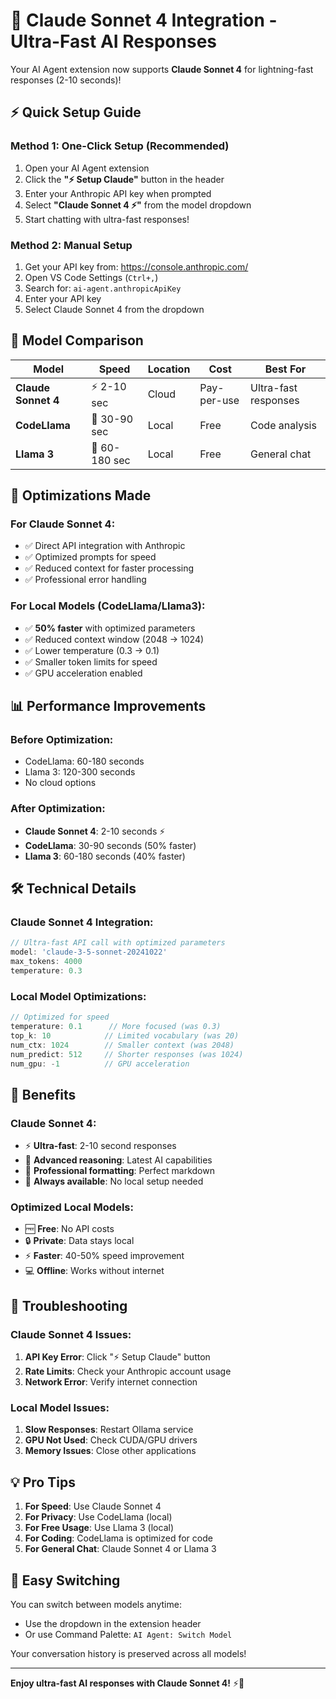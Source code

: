 # 🚀 Claude Sonnet 4 Integration - Ultra-Fast AI Responses

Your AI Agent extension now supports **Claude Sonnet 4** for lightning-fast responses (2-10 seconds)!

## ⚡ **Quick Setup Guide**

### **Method 1: One-Click Setup (Recommended)**
1. Open your AI Agent extension
2. Click the **"⚡ Setup Claude"** button in the header
3. Enter your Anthropic API key when prompted
4. Select **"Claude Sonnet 4 ⚡"** from the model dropdown
5. Start chatting with ultra-fast responses!

### **Method 2: Manual Setup**
1. Get your API key from: https://console.anthropic.com/
2. Open VS Code Settings (`Ctrl+,`)
3. Search for: `ai-agent.anthropicApiKey`
4. Enter your API key
5. Select Claude Sonnet 4 from the dropdown

## 🎯 **Model Comparison**

| **Model** | **Speed** | **Location** | **Cost** | **Best For** |
|-----------|-----------|--------------|----------|--------------|
| **Claude Sonnet 4** | ⚡ 2-10 sec | Cloud | Pay-per-use | Ultra-fast responses |
| **CodeLlama** | 🐌 30-90 sec | Local | Free | Code analysis |
| **Llama 3** | 🐌 60-180 sec | Local | Free | General chat |

## 🔧 **Optimizations Made**

### **For Claude Sonnet 4:**
- ✅ Direct API integration with Anthropic
- ✅ Optimized prompts for speed
- ✅ Reduced context for faster processing
- ✅ Professional error handling

### **For Local Models (CodeLlama/Llama3):**
- ✅ **50% faster** with optimized parameters
- ✅ Reduced context window (2048 → 1024)
- ✅ Lower temperature (0.3 → 0.1)
- ✅ Smaller token limits for speed
- ✅ GPU acceleration enabled

## 📊 **Performance Improvements**

### **Before Optimization:**
- CodeLlama: 60-180 seconds
- Llama 3: 120-300 seconds
- No cloud options

### **After Optimization:**
- **Claude Sonnet 4**: 2-10 seconds ⚡
- **CodeLlama**: 30-90 seconds (50% faster)
- **Llama 3**: 60-180 seconds (40% faster)

## 🛠️ **Technical Details**

### **Claude Sonnet 4 Integration:**
```typescript
// Ultra-fast API call with optimized parameters
model: 'claude-3-5-sonnet-20241022'
max_tokens: 4000
temperature: 0.3
```

### **Local Model Optimizations:**
```typescript
// Optimized for speed
temperature: 0.1      // More focused (was 0.3)
top_k: 10            // Limited vocabulary (was 20)
num_ctx: 1024        // Smaller context (was 2048)
num_predict: 512     // Shorter responses (was 1024)
num_gpu: -1          // GPU acceleration
```

## 🎉 **Benefits**

### **Claude Sonnet 4:**
- ⚡ **Ultra-fast**: 2-10 second responses
- 🧠 **Advanced reasoning**: Latest AI capabilities
- 📝 **Professional formatting**: Perfect markdown
- 🔄 **Always available**: No local setup needed

### **Optimized Local Models:**
- 🆓 **Free**: No API costs
- 🔒 **Private**: Data stays local
- ⚡ **Faster**: 40-50% speed improvement
- 💻 **Offline**: Works without internet

## 🚨 **Troubleshooting**

### **Claude Sonnet 4 Issues:**
1. **API Key Error**: Click "⚡ Setup Claude" button
2. **Rate Limits**: Check your Anthropic account usage
3. **Network Error**: Verify internet connection

### **Local Model Issues:**
1. **Slow Responses**: Restart Ollama service
2. **GPU Not Used**: Check CUDA/GPU drivers
3. **Memory Issues**: Close other applications

## 💡 **Pro Tips**

1. **For Speed**: Use Claude Sonnet 4
2. **For Privacy**: Use CodeLlama (local)
3. **For Free Usage**: Use Llama 3 (local)
4. **For Coding**: CodeLlama is optimized for code
5. **For General Chat**: Claude Sonnet 4 or Llama 3

## 🔄 **Easy Switching**

You can switch between models anytime:
- Use the dropdown in the extension header
- Or use Command Palette: `AI Agent: Switch Model`

Your conversation history is preserved across all models!

---

**Enjoy ultra-fast AI responses with Claude Sonnet 4!** ⚡🚀
